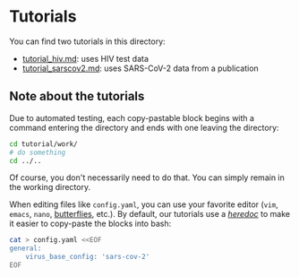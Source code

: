 # Tutorials

You can find two tutorials in this directory:

- [tutorial_hiv.md](tutorial_hiv.md): uses HIV test data
- [tutorial_sarscov2.md](tutorial_sarscov2.md): uses SARS-CoV-2 data from a publication

## Note about the tutorials

Due to automated testing, each copy-pastable block begins with a command entering the directory and ends with one leaving the directory:

```bash
cd tutorial/work/
# do something
cd ../..
```
Of course, you don't necessarily need to do that.  You can simply remain in the working directory.

When editing files like `config.yaml`, you can use your favorite editor (`vim`, `emacs`, `nano`, [butterflies](https://xkcd.com/378/), etc.). By default, our tutorials use a [_heredoc_](https://en.wikipedia.org/wiki/Here_document) to make it easier to copy-paste the blocks into bash:

```bash
cat > config.yaml <<EOF
general:
    virus_base_config: 'sars-cov-2'
EOF
```
